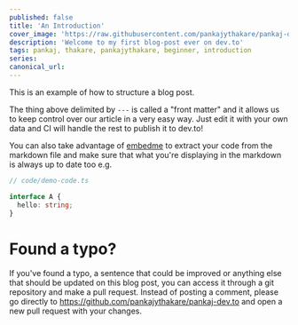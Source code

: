 ```yaml
---
published: false
title: 'An Introduction'
cover_image: 'https://raw.githubusercontent.com/pankajythakare/pankaj-dev.to/master/blog-posts/NAME-OF-YOUR-BLOG-POST/assets/introduction.png'
description: 'Welcome to my first blog-post ever on dev.to'
tags: pankaj, thakare, pankajythakare, beginner, introduction
series:
canonical_url:
---
```


This is an example of how to structure a blog post.

The thing above delimited by `---` is called a "front matter" and it allows us to keep control over our article in a very easy way. Just edit it with your own data and CI will handle the rest to publish it to dev.to!

You can also take advantage of [embedme](https://github.com/zakhenry/embedme) to extract your code from the markdown file and make sure that what you're displaying in the markdown is always up to date too e.g.

```ts
// code/demo-code.ts

interface A {
  hello: string;
}
```

# Found a typo?

If you've found a typo, a sentence that could be improved or anything else that should be updated on this blog post, you can access it through a git repository and make a pull request. Instead of posting a comment, please go directly to https://github.com/pankajythakare/pankaj-dev.to and open a new pull request with your changes.
